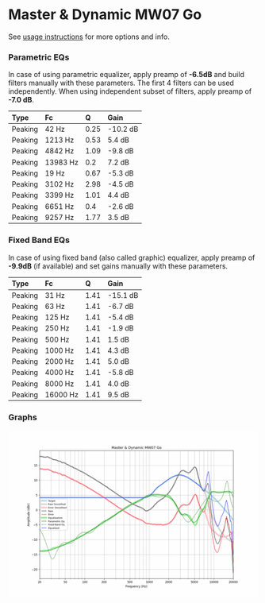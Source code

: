 # Master & Dynamic MW07 Go
See [usage instructions](https://github.com/jaakkopasanen/AutoEq#usage) for more options and info.

### Parametric EQs
In case of using parametric equalizer, apply preamp of **-6.5dB** and build filters manually
with these parameters. The first 4 filters can be used independently.
When using independent subset of filters, apply preamp of **-7.0 dB**.

| Type    | Fc       |    Q | Gain     |
|:--------|:---------|:-----|:---------|
| Peaking | 42 Hz    | 0.25 | -10.2 dB |
| Peaking | 1213 Hz  | 0.53 | 5.4 dB   |
| Peaking | 4842 Hz  | 1.09 | -9.8 dB  |
| Peaking | 13983 Hz | 0.2  | 7.2 dB   |
| Peaking | 19 Hz    | 0.67 | -5.3 dB  |
| Peaking | 3102 Hz  | 2.98 | -4.5 dB  |
| Peaking | 3399 Hz  | 1.01 | 4.4 dB   |
| Peaking | 6651 Hz  | 0.4  | -2.6 dB  |
| Peaking | 9257 Hz  | 1.77 | 3.5 dB   |

### Fixed Band EQs
In case of using fixed band (also called graphic) equalizer, apply preamp of **-9.9dB**
(if available) and set gains manually with these parameters.

| Type    | Fc       |    Q | Gain     |
|:--------|:---------|:-----|:---------|
| Peaking | 31 Hz    | 1.41 | -15.1 dB |
| Peaking | 63 Hz    | 1.41 | -6.7 dB  |
| Peaking | 125 Hz   | 1.41 | -5.4 dB  |
| Peaking | 250 Hz   | 1.41 | -1.9 dB  |
| Peaking | 500 Hz   | 1.41 | 1.5 dB   |
| Peaking | 1000 Hz  | 1.41 | 4.3 dB   |
| Peaking | 2000 Hz  | 1.41 | 5.0 dB   |
| Peaking | 4000 Hz  | 1.41 | -5.8 dB  |
| Peaking | 8000 Hz  | 1.41 | 4.0 dB   |
| Peaking | 16000 Hz | 1.41 | 9.5 dB   |

### Graphs
![](./Master%20&%20Dynamic%20MW07%20Go.png)